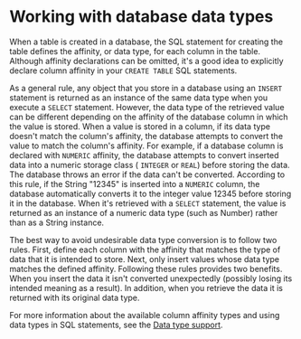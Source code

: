 # Working with database data types

<div>

When a table is created in a database, the SQL statement for creating the table
defines the affinity, or data type, for each column in the table. Although
affinity declarations can be omitted, it's a good idea to explicitly declare
column affinity in your `CREATE TABLE` SQL statements.

As a general rule, any object that you store in a database using an `INSERT`
statement is returned as an instance of the same data type when you execute a
`SELECT` statement. However, the data type of the retrieved value can be
different depending on the affinity of the database column in which the value is
stored. When a value is stored in a column, if its data type doesn't match the
column's affinity, the database attempts to convert the value to match the
column's affinity. For example, if a database column is declared with `NUMERIC`
affinity, the database attempts to convert inserted data into a numeric storage
class ( `INTEGER` or `REAL`) before storing the data. The database throws an
error if the data can't be converted. According to this rule, if the String
"12345" is inserted into a `NUMERIC` column, the database automatically converts
it to the integer value 12345 before storing it in the database. When it's
retrieved with a `SELECT` statement, the value is returned as an instance of a
numeric data type (such as Number) rather than as a String instance.

The best way to avoid undesirable data type conversion is to follow two rules.
First, define each column with the affinity that matches the type of data that
it is intended to store. Next, only insert values whose data type matches the
defined affinity. Following these rules provides two benefits. When you insert
the data it isn't converted unexpectedly (possibly losing its intended meaning
as a result). In addition, when you retrieve the data it is returned with its
original data type.

For more information about the available column affinity types and using data
types in SQL statements, see the
[Data type support](WSd47bd22bdd97276f2aceae3b1262b7f2d43-8000.html).

</div>

<div>

<div>

</div>

</div>
